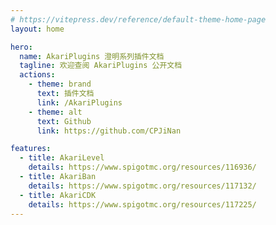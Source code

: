 ```yaml
---
# https://vitepress.dev/reference/default-theme-home-page
layout: home

hero:
  name: AkariPlugins 澄明系列插件文档
  tagline: 欢迎查阅 AkariPlugins 公开文档
  actions:
    - theme: brand
      text: 插件文档
      link: /AkariPlugins
    - theme: alt
      text: Github
      link: https://github.com/CPJiNan

features:
  - title: AkariLevel
    details: https://www.spigotmc.org/resources/116936/
  - title: AkariBan
    details: https://www.spigotmc.org/resources/117132/
  - title: AkariCDK
    details: https://www.spigotmc.org/resources/117225/
---
```


